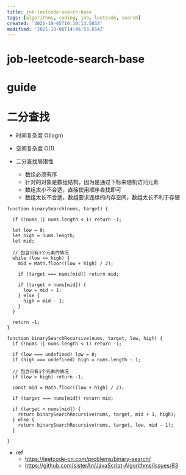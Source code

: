 ```yaml
---
title: job-leetcode-search-base
tags: [algorithms, coding, job, leetcode, search]
created: '2021-10-05T10:10:13.503Z'
modified: '2021-10-06T14:46:53.654Z'
---
```


# job-leetcode-search-base

# guide

# 二分查找
- 时间复杂度 O(logn)
- 空间复杂度 O(1)

- 二分查找局限性
  - 数组必须有序
  - 针对的对象是数组结构，因为是通过下标来随机访问元素
  - 数组太小不合适，直接使用顺序查找即可
  - 数组太长不合适，数组要求连续的内存空间，数组太长不利于存储

```JS
function binarySearch(nums, target) {

  if (!nums || nums.length < 1) return -1;

  let low = 0;
  let high = nums.length;
  let mid;

  // 包含只有1个元素的情况
  while (low <= high) {
    mid = Math.floor((low + high) / 2);

    if (target === nums[mid]) return mid;

    if (target > nums[mid]) {
      low = mid + 1;
    } else {
      high = mid - 1;
    }
  }

  return -1;
}

function binarySearchRecursive(nums, target, low, high) {
  if (!nums || nums.length < 1) return -1;

  if (low === undefined) low = 0;
  if (high === undefined) high = nums.length - 1;

  // 包含只有1个元素的情况
  if (low > high) return -1;

  const mid = Math.floor((low + high) / 2);

  if (target === nums[mid]) return mid;

  if (target > nums[mid]) {
    return binarySearchRecursive(nums, target, mid + 1, high);
  } else {
    return binarySearchRecursive(nums, target, low, mid - 1);
  }

}
```

- ref
  - https://leetcode-cn.com/problems/binary-search/
  - https://github.com/sisterAn/JavaScript-Algorithms/issues/83
